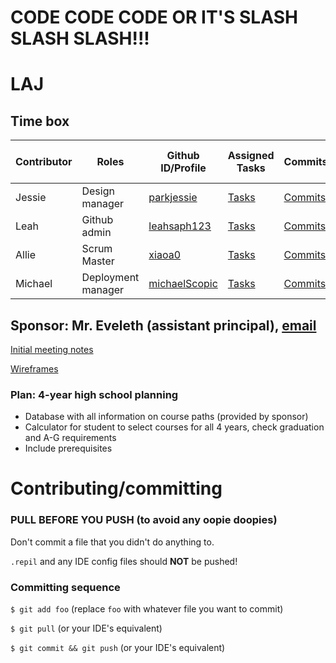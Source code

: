 # CODE CODE CODE OR IT'S SLASH SLASH SLASH!!!
# LAJ

## Time box  

| Contributor | Roles | Github ID/Profile | Assigned Tasks | Commits | Pair Journal | Individual Github Pages |
| ------ | -------- | -------------------- | ------------- | ------- | ------------ | ---------------------- |
| Jessie | Design manager | [parkjessie](https://github.com/parkjessie) | [Tasks](https://github.com/parkjessie/LAJ/issues/parkjessie) | [Commits](https://github.com/parkjessie/LAJ/commit/d87734489af2cbf2f577893d20521df5d4be8cc8) | [Jessie Journal](https://github.com/parkjessie/LAJ/wiki/Jessie's-CB-Journal) | [Github Pages](https://parkjessie.github.io/New-repo/) |
| Leah | Github admin | [leahsaph123](https://github.com/parkjessie/LAJ/commit/a505c2773b87f63aec1764719bd37e5f4b6031bb) | [Tasks](https://github.com/parkjessie/LAJ/issues/assigned/leahsaph123) | [Commits](https://github.com/parkjessie/LAJ/commits?author=leahsaph123) | [Leah's Journal](https://leahsaph123.github.io/tri3_individ/CBnotes) | [Github Pages](https://leahsaph123.github.io/tri3_individ/) |
| Allie | Scrum Master | [xiaoa0](https://github.com/xiaoa0) | [Tasks](https://github.com/parkjessie/LAJ/issues/assigned/xiaoa0) | [Commits](https://github.com/parkjessie/LAJ/commits?author=xiaoa0) | [Allie's Journal](https://docs.google.com/document/d/1huWsfI7-3COuK45SiUF5_T3DFpNmcoGLhiiLbFigpsU/edit) | [Github Pages](https://xiaoa0.github.io/Data-Structures/) |
| Michael | Deployment manager | [michaelScopic](https://github.com/michaelScopic) | [Tasks](https://github.com/parkjessie/LAJ/issues/assigned/michaelScopic) | [Commits](https://github.com/parkjessie/LAJ/commits?author=michaelScopic) | [Michael's Journal](https://www.youtube.com/watch?v=dQw4w9WgXcQ) | [Github Pages]() |

## Sponsor: Mr. Eveleth (assistant principal), [email](teveleth@powayusd.com)
<a href="https://parkjessie.github.io/LAJ/meetingwithrowe">Initial meeting notes</a>

[Wireframes](https://docs.google.com/presentation/d/1Ge9VXNSYFEYB0OJj6q9HI7FPfTbjSKOkbj_SC5APzYE/edit?usp=sharing)
### Plan: 4-year high school planning
- Database with all information on course paths (provided by sponsor)
- Calculator for student to select courses for all 4 years, check graduation and A-G requirements
- Include prerequisites

# Contributing/committing
### **PULL BEFORE YOU PUSH** (to avoid any oopie doopies)
Don't commit a file that you didn't do anything to.

`.repil` and any IDE config files should **NOT** be pushed!

### Committing sequence
`$ git add foo` (replace `foo` with whatever file you want to commit) 

`$ git pull` (or your IDE's equivalent)

`$ git commit && git push` (or your IDE's equivalent)
